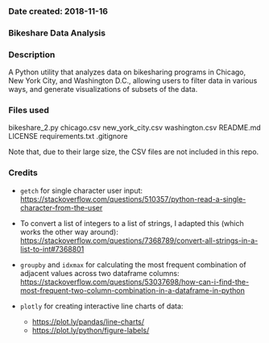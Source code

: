 ### Date created: 2018-11-16

### Bikeshare Data Analysis

### Description

A Python utility that analyzes data on bikesharing programs in Chicago, New York City, and Washington D.C., allowing users to filter data in various ways, and generate visualizations of subsets of the data.

### Files used
bikeshare_2.py
chicago.csv
new_york_city.csv
washington.csv
README.md
LICENSE
requirements.txt
.gitignore

Note that, due to their large size, the CSV files are not included in this repo.

### Credits

- `getch` for single character user input: https://stackoverflow.com/questions/510357/python-read-a-single-character-from-the-user

- To convert a list of integers to a list of strings, I adapted this (which works the other way around): https://stackoverflow.com/questions/7368789/convert-all-strings-in-a-list-to-int#7368801

- `groupby` and `idxmax` for calculating the most frequent combination of adjacent values across two dataframe columns: https://stackoverflow.com/questions/53037698/how-can-i-find-the-most-frequent-two-column-combination-in-a-dataframe-in-python

- `plotly` for creating interactive line charts of data:
	- https://plot.ly/pandas/line-charts/
	- https://plot.ly/python/figure-labels/
